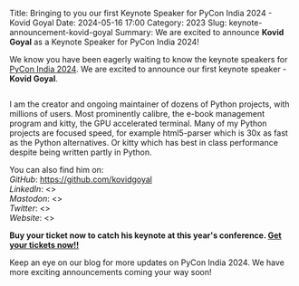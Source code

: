 Title: Bringing to you our first Keynote Speaker for PyCon India 2024 - Kovid Goyal
Date: 2024-05-16 17:00
Category: 2023
Slug: keynote-announcement-kovid-goyal
Summary: We are excited to announce **Kovid Goyal** as a Keynote Speaker for PyCon India 2024!

We know you have been eagerly waiting to know the keynote speakers for [PyCon India 2024](https://in.pycon.org/2024/). We are excited to announce our first keynote speaker - **Kovid Goyal**.

<p align="center" data-aos="fade-right"  data-aos-duration="1000">
    <img src="/images/2024/keynote-kovid-goyal.jpg" alt="" class="img-fluid" style="border-radius: 10%; max-height: 350px;">
</p>

I am the creator and ongoing maintainer of dozens of Python projects, with millions of users. Most prominently calibre, the e-book management program and kitty, the GPU accelerated terminal. Many of my Python projects are focused speed, for example html5-parser which is 30x as fast as the Python alternatives. Or kitty which has best in class performance despite being written partly in Python.

You can also find him on:  
*GitHub*: <https://github.com/kovidgoyal>  
*LinkedIn*: <>  
*Mastodon*: <>  
*Twitter*: <>  
*Website*: <>  

**Buy your ticket now to catch his keynote at this year's conference. [Get your tickets now!!](https://konfhub.com/pyconindia2024)**

Keep an eye on our blog for more updates on PyCon India 2024. We have more exciting announcements coming your way soon!
